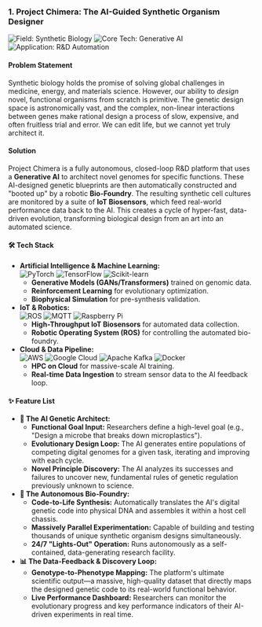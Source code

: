 ### **1. Project Chimera: The AI-Guided Synthetic Organism Designer**

<p>
  <img src="https://img.shields.io/badge/Field-Synthetic_Biology-007396?style=for-the-badge" alt="Field: Synthetic Biology"/>
  <img src="https://img.shields.io/badge/Core_Tech-Generative_AI-730096?style=for-the-badge" alt="Core Tech: Generative AI"/>
  <img src="https://img.shields.io/badge/Application-R&D_Automation-964B00?style=for-the-badge" alt="Application: R&D Automation"/>
</p>

#### **Problem Statement**

Synthetic biology holds the promise of solving global challenges in medicine, energy, and materials science. However, our ability to *design* novel, functional organisms from scratch is primitive. The genetic design space is astronomically vast, and the complex, non-linear interactions between genes make rational design a process of slow, expensive, and often fruitless trial and error. We can edit life, but we cannot yet truly architect it.

#### **Solution**

Project Chimera is a fully autonomous, closed-loop R&D platform that uses a **Generative AI** to architect novel genomes for specific functions. These AI-designed genetic blueprints are then automatically constructed and "booted up" by a robotic **Bio-Foundry**. The resulting synthetic cell cultures are monitored by a suite of **IoT Biosensors**, which feed real-world performance data back to the AI. This creates a cycle of hyper-fast, data-driven evolution, transforming biological design from an art into an automated science.

#### **🛠️ Tech Stack**

*   **Artificial Intelligence & Machine Learning:** <br/>
    <img src="https://img.shields.io/badge/PyTorch-EE4C2C?style=for-the-badge&logo=pytorch&logoColor=white" alt="PyTorch"/> <img src="https://img.shields.io/badge/TensorFlow-FF6F00?style=for-the-badge&logo=tensorflow&logoColor=white" alt="TensorFlow"/> <img src="https://img.shields.io/badge/scikit--learn-F7931E?style=for-the-badge&logo=scikit-learn&logoColor=white" alt="Scikit-learn"/>
    *   **Generative Models (GANs/Transformers)** trained on genomic data.
    *   **Reinforcement Learning** for evolutionary optimization.
    *   **Biophysical Simulation** for pre-synthesis validation.
*   **IoT & Robotics:** <br/>
    <img src="https://img.shields.io/badge/ROS-22314E?style=for-the-badge&logo=ros&logoColor=white" alt="ROS"/> <img src="https://img.shields.io/badge/MQTT-660066?style=for-the-badge&logo=mqtt&logoColor=white" alt="MQTT"/> <img src="https://img.shields.io/badge/Raspberry%20Pi-A22846?style=for-the-badge&logo=Raspberry%20Pi&logoColor=white" alt="Raspberry Pi"/>
    *   **High-Throughput IoT Biosensors** for automated data collection.
    *   **Robotic Operating System (ROS)** for controlling the automated bio-foundry.
*   **Cloud & Data Pipeline:** <br/>
    <img src="https://img.shields.io/badge/Amazon_AWS-232F3E?style=for-the-badge&logo=amazon-aws&logoColor=white" alt="AWS"/> <img src="https://img.shields.io/badge/Google_Cloud-4285F4?style=for-the-badge&logo=google-cloud&logoColor=white" alt="Google Cloud"/> <img src="https://img.shields.io/badge/Apache_Kafka-231F20?style=for-the-badge&logo=apache-kafka&logoColor=white" alt="Apache Kafka"/> <img src="https://img.shields.io/badge/Docker-2496ED?style=for-the-badge&logo=docker&logoColor=white" alt="Docker"/>
    *   **HPC on Cloud** for massive-scale AI training.
    *   **Real-time Data Ingestion** to stream sensor data to the AI feedback loop.

#### **✨ Feature List**

*   **🧬 The AI Genetic Architect:**
    *   **Functional Goal Input:** Researchers define a high-level goal (e.g., "Design a microbe that breaks down microplastics").
    *   **Evolutionary Design Loop:** The AI generates entire populations of competing digital genomes for a given task, iterating and improving with each cycle.
    *   **Novel Principle Discovery:** The AI analyzes its successes and failures to uncover new, fundamental rules of genetic regulation previously unknown to science.
*   **🤖 The Autonomous Bio-Foundry:**
    *   **Code-to-Life Synthesis:** Automatically translates the AI's digital genetic code into physical DNA and assembles it within a host cell chassis.
    *   **Massively Parallel Experimentation:** Capable of building and testing thousands of unique synthetic organism designs simultaneously.
    *   **24/7 "Lights-Out" Operation:** Runs autonomously as a self-contained, data-generating research facility.
*   **📊 The Data-Feedback & Discovery Loop:**
    *   **Genotype-to-Phenotype Mapping:** The platform's ultimate scientific output—a massive, high-quality dataset that directly maps the designed genetic code to its real-world functional behavior.
    *   **Live Performance Dashboard:** Researchers can monitor the evolutionary progress and key performance indicators of their AI-driven experiments in real time.
